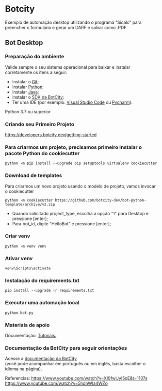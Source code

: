 # Botcity

Exemplo de automação desktop utilizando o programa "Sicalc" para preencher o formulário e gerar um DARF e salvar como .PDF

##  Bot Desktop
 
### Preparação do ambiente

Valide sempre o seu sistema operacional para baixar e instalar corretamente os itens a seguir:
- Instalar o [Git](https://git-scm.com/downloads);
- Instalar [Python](https://www.python.org/downloads/);
- Instalar [Java](https://www.java.com/pt-BR/download/);
- Instalar o [SDK da BotCity](https://documentation.botcity.dev/pt/getting-started/botcity-studio-sdk/);
- Ter uma IDE (por exemplo: [Visual Studio Code](https://code.visualstudio.com/download) ou [Pycharm](https://www.jetbrains.com/pycharm/download/)).

 Python 3.7 ou superior

### Criando seu Primeiro Projeto
 
https://developers.botcity.dev/getting-started
 
### Para criarmos um projeto, precisamos primeiro instalar o pacote Python do cookiecutter
````python -m pip install --upgrade pip setuptools virtualenv cookiecutter````

### Download de templates

Para criarmos um novo projeto usando o modelo de projeto, vamos invocar o cookiecutter

````python -m cookiecutter https://github.com/botcity-dev/bot-python-template/archive/v2.zip````

- Quando solicitado project_type, escolha a opção "1" para Desktop e pressione [enter];
- Para bot_id, digite "HelloBot" e pressione [enter];

### Criar venv
````python -m venv venv````

### Ativar venv
````venv\Scripts\activate````

### Instalação do requirements.txt
````pip install --upgrade -r requirements.txt````

### Executar uma automação local
````python bot.py````

### Materiais de apoio
Documentação: [Tutoriais.](https://documentation.botcity.dev/pt/tutorials/python-automations/desktop/)

### Documentação da BotCity para seguir orientações
Acesse a [documentação da BotCity](https://documentation.botcity.dev/)  <br> (você pode acompanhar em português ou em inglês, basta escolher o idioma na página).
 
 
Referencias:  https://www.youtube.com/watch?v=XI0fwUyI5qE&t=1107s
 <br>             https://www.youtube.com/watch?v=5hdnWIa4WZo


